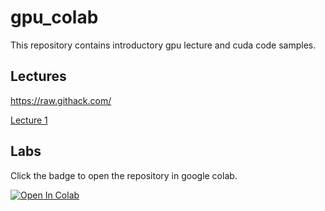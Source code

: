 # gpu_colab

This repository contains introductory gpu lecture and cuda code samples.

## Lectures

<https://raw.githack.com/>

<!-- Use this URL for development -->
[Lecture 1](https://raw.githack.com/ggruszczynski/gpu_colab/main/lectures/gpu_lecture1.html)

<!-- Use this URL in production
[Lecture 1](https://rawcdn.githack.com/ggruszczynski/gpu_colab/c63333b560d9a39271d629a4853d818d10af8be2/lectures/gpu_lecture1.html#1) -->

## Labs

Click the badge to open the repository in google colab.

[![Open In Colab](https://colab.research.google.com/assets/colab-badge.svg)](https://colab.research.google.com/github/ggruszczynski/gpu_colab/blob/main/10_intro_setup.ipynb)
